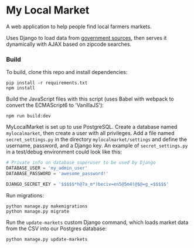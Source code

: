 # My Local Market
A web application to help people find local farmers markets.

Uses Django to load data from [government sources](https://catalog.data.gov/dataset/farmers-markets-geographic-data), then serves it dynamically with AJAX based on zipcode searches.

### Build
To build, clone this repo and install dependencies:
```shell
pip install -r requirements.txt
npm install
```

Build the JavaScript files with this script (uses Babel with webpack to convert the ECMAScript6 to 'VanillaJS'):
```shell
npm run build:dev
```

MyLocalMarket is set up to use PostgreSQL. Create a database named `mylocalmarket`, then create a user with all privileges. Add a file named `secret_settings.py` in the directory `mylocalmarket/settings` and define the username, password, and a Django key. An example of `secret_settings.py` in a test/debug environment could look like this:
```python
# Private info on database superuser to be used by Django
DATABASE_USER = 'my_admin_user'
DATABASE_PASSWORD = 'awesome_password!'

DJANGO_SECRET_KEY = '$$$$$*h@7a_m*)beciv=en5@5m4(@$@=g_=$$$$$'
```

Run migrations:
```shell
python manage.py makemigrations
python manage.py migrate
```

Run the `update-markets` custom Django command, which loads market data from the CSV into our Postgres database:
```shell
python manage.py update-markets
```
